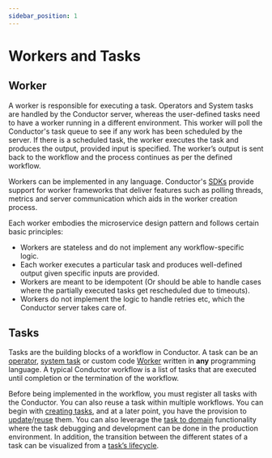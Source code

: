 ```yaml
---
sidebar_position: 1
---
```


# Workers and Tasks
  
## Worker

A worker is responsible for executing a task. Operators and System tasks are handled by the Conductor server, whereas the user-defined tasks need to have a worker running in a different environment. This worker will poll the Conductor's task queue to see if any work has been scheduled by the server. If there is a scheduled task, the worker executes the task and produces the output, provided input is specified. The worker’s output is sent back to the workflow and the process continues as per the defined workflow.

Workers can be implemented in any language. Conductor's [SDKs](https://orkes.io/content/docs/how-tos/SDKs) provide support for worker frameworks that deliver features such as polling threads, metrics and server communication which aids in the worker creation process.

Each worker embodies the microservice design pattern and follows certain basic principles:

* Workers are stateless and do not implement any workflow-specific logic. 
* Each worker executes a particular task and produces well-defined output given specific inputs are provided.
* Workers are meant to be idempotent (Or should be able to handle cases where the partially executed tasks get rescheduled due to timeouts).
* Workers do not implement the logic to handle retries etc, which the Conductor server takes care of.

## Tasks

Tasks are the building blocks of a workflow in Conductor.  A task can be an [operator](https://orkes.io/content/docs/getting-started/concepts/operators), [system task](https://orkes.io/content/docs/getting-started/concepts/system-tasks) 
or custom code [Worker](https://orkes.io/content/docs/how-tos/Workers/write-workers) written in **any** programming language. A typical Conductor workflow is a list of tasks that are executed until completion or the termination of the workflow. 

Before being implemented in the workflow, you must register all tasks with the Conductor. You can also reuse a task within multiple workflows. You can begin with [creating tasks](https://orkes.io/content/docs/how-tos/Tasks/creating-tasks), and at a later point, you have the provision to [update](https://orkes.io/content/docs/how-tos/Tasks/updating-tasks)/[reuse](https://orkes.io/content/docs/how-tos/Tasks/reusing-tasks) them. You can also leverage the [task to domain](https://orkes.io/content/docs/how-tos/Tasks/task-domains) functionality where the task debugging and development can be done in the production environment. In addition, the transition between the different states of a task can be visualized from a [task’s lifecycle](https://orkes.io/content/docs/how-tos/Tasks/task-lifecycle).
